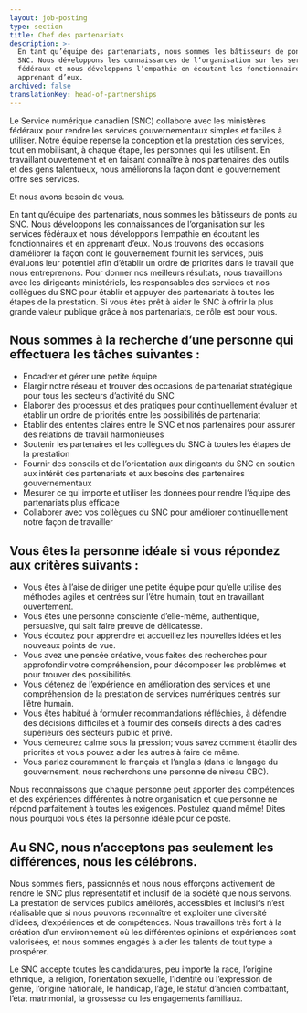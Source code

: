 ```yaml
---
layout: job-posting
type: section
title: Chef des partenariats
description: >-
  En tant qu’équipe des partenariats, nous sommes les bâtisseurs de ponts au
  SNC. Nous développons les connaissances de l’organisation sur les services
  fédéraux et nous développons l’empathie en écoutant les fonctionnaires et en
  apprenant d’eux.
archived: false
translationKey: head-of-partnerships
---
```

Le Service numérique canadien (SNC) collabore avec les ministères fédéraux pour rendre les services gouvernementaux simples et faciles à utiliser. Notre équipe repense la conception et la prestation des services, tout en mobilisant, à chaque étape, les personnes qui les utilisent. En travaillant ouvertement et en faisant connaître à nos partenaires des outils et des gens talentueux, nous améliorons la façon dont le gouvernement offre ses services.

Et nous avons besoin de vous.

En tant qu’équipe des partenariats, nous sommes les bâtisseurs de ponts au SNC. Nous développons les connaissances de l’organisation sur les services fédéraux et nous développons l’empathie en écoutant les fonctionnaires et en apprenant d’eux. Nous trouvons des occasions d’améliorer la façon dont le gouvernement fournit les services, puis évaluons leur potentiel afin d’établir un ordre de priorités dans le travail que nous entreprenons. Pour donner nos meilleurs résultats, nous travaillons avec les dirigeants ministériels, les responsables des services et nos collègues du SNC pour établir et appuyer des partenariats à toutes les étapes de la prestation. Si vous êtes prêt à aider le SNC à offrir la plus grande valeur publique grâce à nos partenariats, ce rôle est pour vous. 

## Nous sommes à la recherche d’une personne qui effectuera les tâches suivantes :

* Encadrer et gérer une petite équipe
* Élargir notre réseau et trouver des occasions de partenariat stratégique pour tous les secteurs d’activité du SNC 
* Élaborer des processus et des pratiques pour continuellement évaluer et établir un ordre de priorités entre les possibilités de partenariat 
* Établir des ententes claires entre le SNC et nos partenaires pour assurer des relations de travail harmonieuses
* Soutenir les partenaires et les collègues du SNC à toutes les étapes de la prestation
* Fournir des conseils et de l’orientation aux dirigeants du SNC en soutien aux intérêt des partenariats et aux besoins des partenaires gouvernementaux
* Mesurer ce qui importe et utiliser les données pour rendre l’équipe des partenariats plus efficace
* Collaborer avec vos collègues du SNC pour améliorer continuellement notre façon de travailler 

## Vous êtes la personne idéale si vous répondez aux critères suivants :

* Vous êtes à l’aise de diriger une petite équipe pour qu’elle utilise des méthodes agiles et centrées sur l’être humain, tout en travaillant ouvertement.
* Vous êtes une personne consciente d’elle-même, authentique, persuasive, qui sait faire preuve de délicatesse.
* Vous écoutez pour apprendre et accueillez les nouvelles idées et les nouveaux points de vue.
* Vous avez une pensée créative, vous faites des recherches pour approfondir votre compréhension, pour décomposer les problèmes et pour trouver des possibilités. 
* Vous détenez de l’expérience en amélioration des services et une compréhension de la prestation de services numériques centrés sur l’être humain.
* Vous êtes habitué à formuler recommandations réfléchies, à défendre des décisions difficiles et à fournir des conseils directs à des cadres supérieurs des secteurs public et privé.
* Vous demeurez calme sous la pression; vous savez comment établir des priorités et vous pouvez aider les autres à faire de même. 
* Vous parlez couramment le français et l’anglais (dans le langage du gouvernement, nous recherchons une personne de niveau CBC).

Nous reconnaissons que chaque personne peut apporter des compétences et des expériences différentes à notre organisation et que personne ne répond parfaitement à toutes les exigences. Postulez quand même! Dites nous pourquoi vous êtes la personne idéale pour ce poste.

## Au SNC, nous n’acceptons pas seulement les différences, nous les célébrons.

Nous sommes fiers, passionnés et nous nous efforçons activement de rendre le SNC plus représentatif et inclusif de la société que nous servons. La prestation de services publics améliorés, accessibles et inclusifs n’est réalisable que si nous pouvons reconnaître et exploiter une diversité d’idées, d’expériences et de compétences. Nous travaillons très fort à la création d’un environnement où les différentes opinions et expériences sont valorisées, et nous sommes engagés à aider les talents de tout type à prospérer.

Le SNC accepte toutes les candidatures, peu importe la race, l’origine ethnique, la religion, l’orientation sexuelle, l’identité ou l’expression de genre, l’origine nationale, le handicap, l’âge, le statut d’ancien combattant, l’état matrimonial, la grossesse ou les engagements familiaux.
